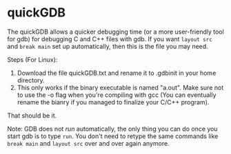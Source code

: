 # quickGDB

The quickGDB allows a quicker debugging time (or a more user-friendly tool for gdb) for debugging C and C++ files with gdb. If you want ``layout src`` and ``break main`` set up automatically, then this is the file you may need. 

Steps (For Linux):

1. Download the file quickGDB.txt and rename it to .gdbinit in your home directory.
2. This only works if the binary executable is named "a.out". Make sure not to use the -o flag when you're compiling with gcc (You can eventually rename the bianry if you managed to finalize your C/C++ program).

That should be it.

Note: GDB does not *run* automatically, the only thing you can do once you start gdb is to type ``run``. You don't need to retype the same commands like ``break main`` and ``layout src`` over and over again anymore.
